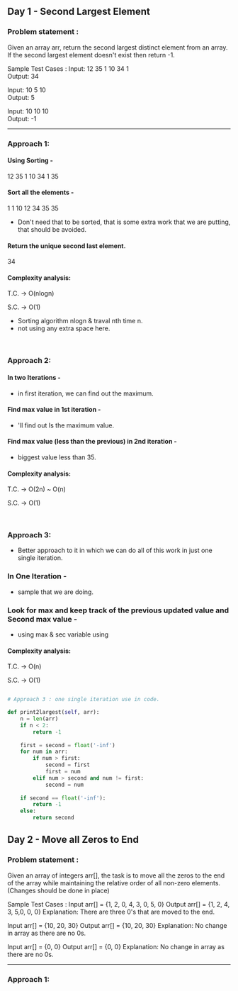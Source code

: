 
## Day 1 - Second Largest Element

### Problem statement :

Given an array arr, return the second largest distinct element from an array. If the second largest element doesn't exist then return -1.

Sample Test Cases :
Input:  12 35 1 10 34 1  <br>
Output: 34<br>

Input:  10 5 10<br>
Output: 5<br>

Input:  10 10 10 <br>
Output: -1

***


### Approach 1:

#### Using Sorting - 
12 35 1 10 34 1 35
#### Sort all the elements -
1 1 10 12 34 35 35
- Don't need that to be sorted, that is some extra work that we are putting, that should be avoided.

#### Return the unique second last element.
34

#### Complexity analysis:
T.C. -> O(nlogn) 

S.C. -> O(1)
- Sorting algorithm nlogn & traval nth time n.
- not using any extra space here.

<br>

### Approach 2:

#### In two Iterations - 
- in first iteration, we can find out the maximum.

#### Find max value in 1st iteration -
- 'll find out Is the maximum value.

#### Find max value (less than the previous) in 2nd iteration - 
- biggest value less than 35.

#### Complexity analysis:
T.C. -> O(2n) ~ O(n)

S.C. -> O(1)

<br> 

### Approach 3:  
- Better approach to it in which we can do all of this work in just one single iteration.

### In One Iteration - 
-  sample that we are doing.

### Look for max and keep track of the previous updated value and Second max value -
- using max & sec variable using

#### Complexity analysis:
T.C. -> O(n)

S.C. -> O(1)



```python

# Approach 3 : one single iteration use in code.

def print2largest(self, arr):
    n = len(arr)
    if n < 2:
        return -1
        
    first = second = float('-inf')
    for num in arr:
        if num > first:
            second = first
            first = num
        elif num > second and num != first:
            second = num
            
    if second == float('-inf'):
        return -1
    else:
        return second

```



## Day 2 - Move all Zeros to End

### Problem statement :

Given an array of integers arr[], the task is to move all the zeros to the end of the array while maintaining the relative order of all non-zero elements. 
(Changes should be done in place)

Sample Test Cases :
Input arr[] = {1, 2, 0, 4, 3, 0, 5, 0}
Output arr[] = {1, 2, 4, 3, 5,0, 0, 0}
Explanation: There are three 0's that are moved to the end.

Input arr[] = {10, 20, 30}
Output arr[] = {10, 20, 30}
Explanation: No change in array as there are no 0s.

Input arr[] = {0, 0}
Output arr[] = {0, 0}
Explanation: No change in array as there are no 0s.

***


### Approach 1:











